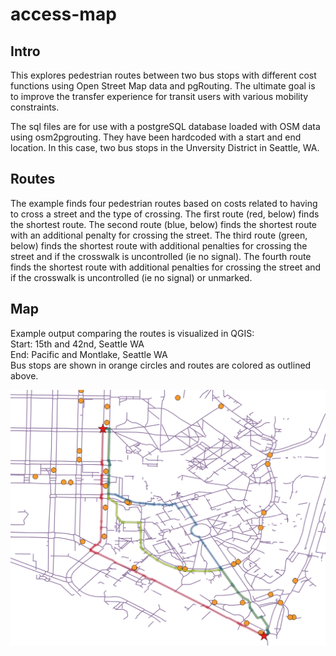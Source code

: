 # access-map

## Intro
This explores pedestrian routes between two bus stops with different cost functions using Open Street Map data and pgRouting. The ultimate goal is to improve the transfer experience for transit users with various mobility constraints.

The sql files are for use with a postgreSQL database loaded with OSM data using osm2pgrouting. They have been hardcoded with a start and end location. In this case, two bus stops in the Unversity District in Seattle, WA.

## Routes
The example finds four pedestrian routes based on costs related to having to cross a street and the type of crossing. The first route (red, below) finds the shortest route. The second route (blue, below) finds the shortest route with an additional penalty for crossing the street. The third route (green, below) finds the shortest route with additional penalties for crossing the street and if the crosswalk is uncontrolled (ie no signal). The fourth route finds the shortest route with additional penalties for crossing the street and if the crosswalk is uncontrolled (ie no signal) or unmarked. 

## Map
Example output comparing the routes is visualized in QGIS:   
Start: 15th and 42nd, Seattle WA  
End: Pacific and Montlake, Seattle WA  
Bus stops are shown in orange circles and routes are colored as outlined above.   

![](routesUW.png)


